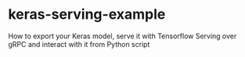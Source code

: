 # keras-serving-example
How to export your Keras model, serve it with Tensorflow Serving over gRPC and interact with it from Python script
